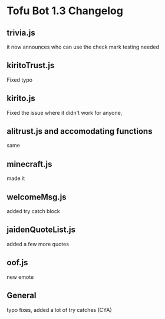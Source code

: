 # Tofu Bot 1.3 Changelog

## trivia.js
it now announces who can use the check mark
testing needed

## kiritoTrust.js
Fixed typo

## kirito.js
Fixed the issue where it didn't work for anyone, 

## alitrust.js and accomodating functions
same

## minecraft.js
made it

## welcomeMsg.js
added try catch block

## jaidenQuoteList.js
added a few more quotes

## oof.js
new emote

## General
typo fixes, added a lot of try catches (CYA) 